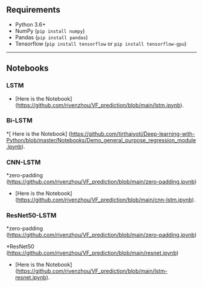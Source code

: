 

## Requirements
* Python 3.6+
* NumPy (`pip install numpy`)
* Pandas (`pip install pandas`)
* Tensorflow (`pip install tensorflow` or `pip install tensorflow-gpu`)


---


## Notebooks

### LSTM
* [Here is the Notebook] (https://github.com/rivenzhou/VF_prediction/blob/main/lstm.ipynb).

### Bi-LSTM
*[ Here is the Notebook] (https://github.com/tirthajyoti/Deep-learning-with-Python/blob/master/Notebooks/Demo_general_purpose_regression_module.ipynb).

### CNN-LSTM
*zero-padding (https://github.com/rivenzhou/VF_prediction/blob/main/zero-padding.ipynb)
* [Here is the Notebook] (https://github.com/rivenzhou/VF_prediction/blob/main/cnn-lstm.ipynb).

### ResNet50-LSTM

*zero-padding (https://github.com/rivenzhou/VF_prediction/blob/main/zero-padding.ipynb)

*ResNet50 (https://github.com/rivenzhou/VF_prediction/blob/main/resnet.ipynb)
* [Here is the Notebook] (https://github.com/rivenzhou/VF_prediction/blob/main/lstm-resnet.ipynb).
